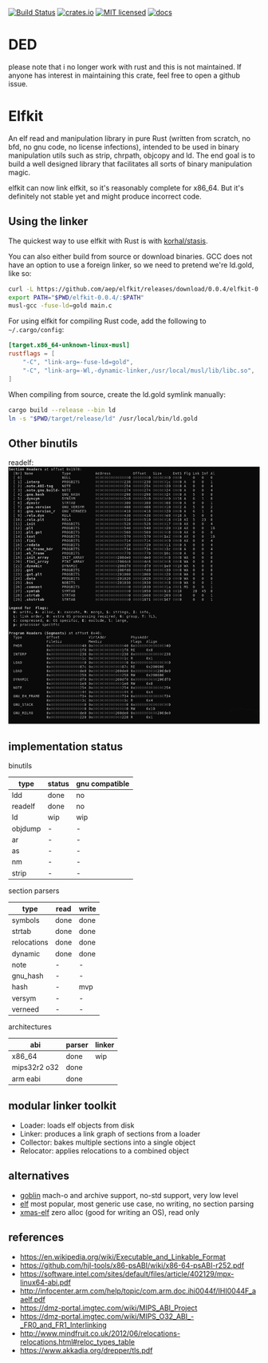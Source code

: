 [![Build Status](https://travis-ci.org/aep/elfkit.svg?branch=master)](https://travis-ci.org/aep/elfkit)
[![crates.io](http://meritbadge.herokuapp.com/elfkit)](https://crates.io/crates/elfkit)
[![MIT licensed](https://img.shields.io/badge/license-MIT-blue.svg)](./LICENSE-MIT)
[![docs](https://docs.rs/elfkit/badge.svg)](https://docs.rs/elfkit)

DED
=========

please note that i no longer work with rust and this is not maintained.
If anyone has interest in maintaining this crate, feel free to open a github issue.



Elfkit
=========

An elf read and manipulation library in pure Rust (written from scratch, no bfd, no gnu code, no license infections),
intended to be used in binary manipulation utils such as strip, chrpath, objcopy and ld.
The end goal is to build a well designed library that facilitates all sorts of binary manipulation magic.

elfkit can now link elfkit, so it's reasonably complete for x86_64. But it's definitely not stable yet and might produce incorrect code.


Using the linker
---------------------

The quickest way to use elfkit with Rust is with [korhal/stasis](https://github.com/korhalio/stasis).

You can also either build from source or download binaries.
GCC does not have an option to use a foreign linker, so we need to pretend we're ld.gold, like so:

```sh
curl -L https://github.com/aep/elfkit/releases/download/0.0.4/elfkit-0.0.4.tar.xz | tar xvjf -
export PATH="$PWD/elfkit-0.0.4/:$PATH"
musl-gcc -fuse-ld=gold main.c
```

For using elfkit for compiling Rust code, add the following to `~/.cargo/config`:

```toml
[target.x86_64-unknown-linux-musl]
rustflags = [
    "-C", "link-arg=-fuse-ld=gold",
    "-C", "link-arg=-Wl,-dynamic-linker,/usr/local/musl/lib/libc.so",
]
```

When compiling from source, create the ld.gold symlink manually:

```sh
cargo build --release --bin ld
ln -s "$PWD/target/release/ld" /usr/local/bin/ld.gold
```


Other binutils
---------------------

readelf:
![screenshot](/bin/readelf-screenshot.png?raw=true)


implementation status
---------------------

binutils

| type         | status    | gnu compatible |
|--------------|-----------|----------------|
| ldd          | done      | no             |
| readelf      | done      | no             |
| ld           | wip       | wip            |
| objdump      | -         | -              |
| ar           | -         | -              |
| as           | -         | -              |
| nm           | -         | -              |
| strip        | -         | -              |

section parsers

| type         | read    | write   |
|--------------|---------|---------|
| symbols      | done    | done    |
| strtab       | done    | done    |
| relocations  | done    | done    |
| dynamic      | done    | done    |
| note         | -       | -       |
| gnu_hash     | -       | -       |
| hash         | -       | mvp     |
| versym       | -       | -       |
| verneed      | -       | -       |

architectures

| abi          | parser  | linker |
|--------------|---------|--------|
| x86_64       | done    | wip    |
| mips32r2 o32 | done    |        |
| arm eabi     | done    |        |


modular linker toolkit
---------------------

- Loader:       loads elf objects from disk
- Linker:       produces a link graph of sections from a loader
- Collector:    bakes multiple sections into a single object
- Relocator:    applies relocations to a combined object

alternatives
----------------

- [goblin](https://crates.io/crates/goblin) mach-o and archive support, no-std support, very low level
- [elf](https://crates.io/crates/elf) most popular, most generic use case, no writing, no section parsing
- [xmas-elf](https://github.com/nrc/xmas-elf) zero alloc (good for writing an OS), read only


references
---------------------
- https://en.wikipedia.org/wiki/Executable_and_Linkable_Format
- https://github.com/hjl-tools/x86-psABI/wiki/x86-64-psABI-r252.pdf
- https://software.intel.com/sites/default/files/article/402129/mpx-linux64-abi.pdf
- http://infocenter.arm.com/help/topic/com.arm.doc.ihi0044f/IHI0044F_aaelf.pdf
- https://dmz-portal.imgtec.com/wiki/MIPS_ABI_Project
- https://dmz-portal.imgtec.com/wiki/MIPS_O32_ABI_-_FR0_and_FR1_Interlinking
- http://www.mindfruit.co.uk/2012/06/relocations-relocations.html#reloc_types_table
- https://www.akkadia.org/drepper/tls.pdf
